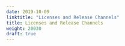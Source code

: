 ```yaml
---
date: 2019-10-09
linktitle: "Licenses and Release Channels"
title: Licenses and Release Channels
weight: 20030
draft: true
---
```

